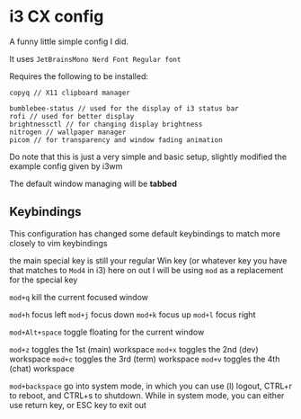 # i3 CX config

A funny little simple config I did.

It uses `JetBrainsMono Nerd Font Regular font`

Requires the following to be installed:
```
copyq // X11 clipboard manager

bumblebee-status // used for the display of i3 status bar
rofi // used for better display
brightnessctl // for changing display brightness
nitrogen // wallpaper manager
picom // for transparency and window fading animation
```

Do note that this is just a very simple and basic setup, slightly modified the example config given by i3wm

The default window managing will be **tabbed**

## Keybindings
This configuration has changed some default keybindings to match more closely to vim keybindings

the main special key is still your regular Win key (or whatever key you have that matches to `Mod4` in i3)
here on out I will be using `mod` as a replacement for the special key

`mod+q` kill the current focused window

`mod+h` focus left
`mod+j` focus down
`mod+k` focus up
`mod+l` focus right

`mod+Alt+space` toggle floating for the current window

`mod+z` toggles the 1st (main) workspace
`mod+x` toggles the 2nd (dev) workspace
`mod+c` toggles the 3rd (term) workspace
`mod+v` toggles the 4th (chat) workspace

`mod+backspace` go into system mode, in which you can use (l) logout, CTRL+r to reboot, and CTRL+s to shutdown.
While in system mode, you can either use return key, or ESC key to exit out
